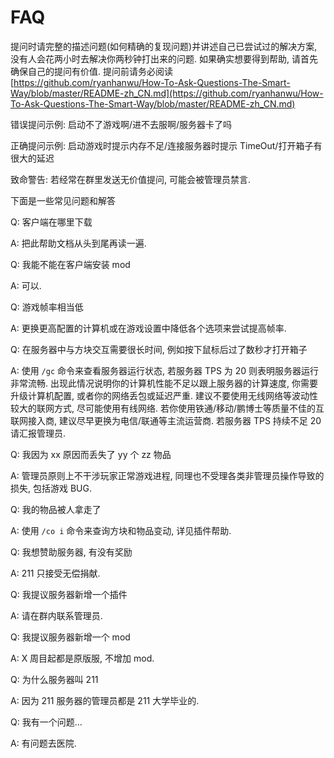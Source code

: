 # FAQ

提问时请完整的描述问题(如何精确的复现问题)并讲述自己已尝试过的解决方案, 没有人会花两小时去解决你两秒钟打出来的问题. 如果确实想要得到帮助, 请首先确保自己的提问有价值. 提问前请务必阅读 [https://github.com/ryanhanwu/How-To-Ask-Questions-The-Smart-Way/blob/master/README-zh_CN.md](https://github.com/ryanhanwu/How-To-Ask-Questions-The-Smart-Way/blob/master/README-zh_CN.md)

错误提问示例: 启动不了游戏啊/进不去服啊/服务器卡了吗

正确提问示例: 启动游戏时提示内存不足/连接服务器时提示 TimeOut/打开箱子有很大的延迟

致命警告: 若经常在群里发送无价值提问, 可能会被管理员禁言.

下面是一些常见问题和解答



Q: 客户端在哪里下载

A: 把此帮助文档从头到尾再读一遍.



Q: 我能不能在客户端安装 mod

A: 可以.



Q: 游戏帧率相当低

A: 更换更高配置的计算机或在游戏设置中降低各个选项来尝试提高帧率.



Q: 在服务器中与方块交互需要很长时间, 例如按下鼠标后过了数秒才打开箱子

A: 使用 `/gc` 命令来查看服务器运行状态, 若服务器 TPS 为 20 则表明服务器运行非常流畅. 出现此情况说明你的计算机性能不足以跟上服务器的计算速度, 你需要升级计算机配置, 或者你的网络丢包或延迟严重. 建议不要使用无线网络等波动性较大的联网方式, 尽可能使用有线网络. 若你使用铁通/移动/鹏博士等质量不佳的互联网接入商, 建议尽早更换为电信/联通等主流运营商. 若服务器 TPS 持续不足 20 请汇报管理员.



Q: 我因为 xx 原因而丢失了 yy 个 zz 物品

A: 管理员原则上不干涉玩家正常游戏进程, 同理也不受理各类非管理员操作导致的损失, 包括游戏 BUG.



Q: 我的物品被人拿走了

A: 使用 `/co i` 命令来查询方块和物品变动, 详见插件帮助.



Q: 我想赞助服务器, 有没有奖励

A: 211 只接受无偿捐献.



Q: 我提议服务器新增一个插件

A: 请在群内联系管理员.



Q: 我提议服务器新增一个 mod

A: X 周目起都是原版服, 不增加 mod.



Q: 为什么服务器叫 211

A: 因为 211 服务器的管理员都是 211 大学毕业的.



Q: 我有一个问题...

A: 有问题去医院.
